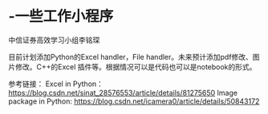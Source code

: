 # -一些工作小程序
中信证券高效学习小组李铭琛

目前计划添加Python的Excel handler，File handler。未来预计添加pdf修改、图片修改。C++的Excel 插件等。根据情况可以是代码也可以是notebook的形式。

参考链接：
  Excel in Python：https://blog.csdn.net/sinat_28576553/article/details/81275650
  Image package in Python: https://blog.csdn.net/icamera0/article/details/50843172
